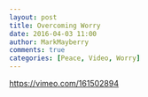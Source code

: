 ```yaml
---
layout: post
title: Overcoming Worry
date: 2016-04-03 11:00
author: MarkMayberry
comments: true
categories: [Peace, Video, Worry]
---
```

https://vimeo.com/161502894
